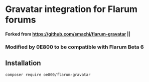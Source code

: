 # Gravatar integration for Flarum forums

#### Forked from https://github.com/smachi/flarum-gravatar || 
### Modified by 0E800 to be compatible with Flarum Beta 6

## Installation



``` composer require oe800/flarum-gravatar ```

